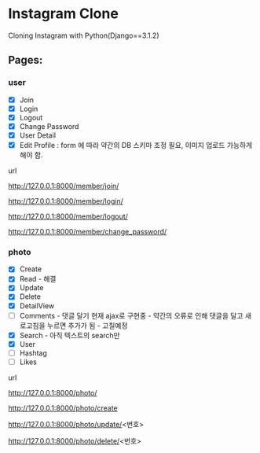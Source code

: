 # Instagram Clone

Cloning Instagram with Python(Django==3.1.2)

## Pages:

### user
- [x] Join
- [x] Login
- [x] Logout
- [x] Change Password
- [x] User Detail
- [x] Edit Profile : form 에 따라 약간의 DB 스키마 조정 필요, 이미지 업로드 가능하게 해야 함. 

url

http://127.0.0.1:8000/member/join/

http://127.0.0.1:8000/member/login/

http://127.0.0.1:8000/member/logout/

http://127.0.0.1:8000/member/change_password/


### photo
- [x] Create
- [x] Read - 해결
- [x] Update
- [x] Delete
- [x] DetailView
- [ ] Comments - 댓글 달기 현재 ajax로 구현중 - 약간의 오류로 인해 댓글을 달고 새로고침을 누르면 추가가 됨 - 고칠예정
- [x] Search - 아직 텍스트의 search만
- [x] User 
- [ ] Hashtag
- [ ] Likes

url

http://127.0.0.1:8000/photo/

http://127.0.0.1:8000/photo/create

http://127.0.0.1:8000/photo/update/<번호>

http://127.0.0.1:8000/photo/delete/<번호>

